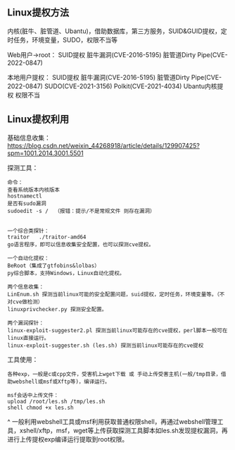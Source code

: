 ## **Linux提权方法**
内核(脏牛、脏管道、Ubantu)，借助数据库，第三方服务，SUID&GUID提权，定时任务，环境变量，SUDO，权限不当等

Web用户->root：
SUID提权
脏牛漏洞(CVE-2016-5195)
脏管道Dirty Pipe(CVE-2022-0847)

本地用户提权：
SUID提权
脏牛漏洞(CVE-2016-5195)
脏管道Dirty Pipe(CVE-2022-0847)
SUDO(CVE-2021-3156)
Polkit(CVE-2021-4034)
Ubantu内核提权
权限不当


## **Linux提权利用**
基础信息收集：
<https://blog.csdn.net/weixin_44268918/article/details/129907425?spm=1001.2014.3001.5501>

探测工具：
```
命令：
查看系统版本内核版本
hostnamectl
是否有sudo漏洞
sudoedit -s /  （报错：提示/不是常规文件 则存在漏洞）


一个综合类探针：
traitor   ./traitor-amd64   
go语言程序，即可以信息收集安全配置，也可以探测cve提权。

一个自动化提权：
BeRoot（集成了gtfobins&lolbas） 
py综合脚本，支持Windows，Linux自动化提权。

两个信息收集：
LinEnum.sh 探测当前linux可能的安全配置问题，suid提权，定时任务，环境变量等。（不对cve做检测）
linuxprivchecker.py 探测安全配置。

两个漏润探针：    
linux-exploit-suggester2.pl 探测当前linux可能存在的cve提权，perl脚本一般可在linux直接运行。
linux-exploit-suggester.sh (les.sh) 探测当前linux可能存在的cve提权
```



工具使用：
```
各种exp，一般是c或cpp文件，受害机上wget下载 或 手动上传受害主机(一般/tmp目录，借助webshell或msf或Xftp等)，编译运行。

msf会话中上传文件：
upload /root/les.sh /tmp/les.sh
shell chmod +x les.sh
```
^
一般利用webshell工具或msf利用获取普通权限shell，再通过webshell管理工具，xshell/xftp，msf，wget等上传获取探测工具脚本如les.sh发现提权漏洞，再进行上传提权exp编译运行提取到root权限。